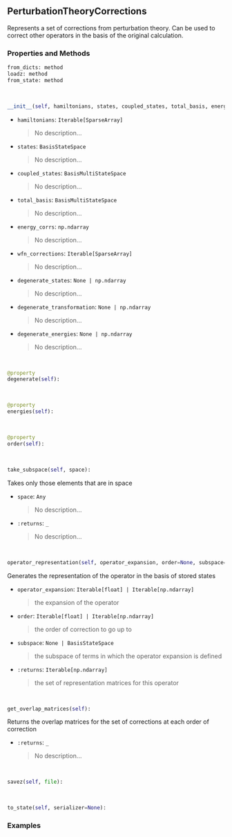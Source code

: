 ## <a id="Psience.VPT2.Solver.PerturbationTheoryCorrections">PerturbationTheoryCorrections</a>
Represents a set of corrections from perturbation theory.
Can be used to correct other operators in the basis of the original calculation.

### Properties and Methods
```python
from_dicts: method
loadz: method
from_state: method
```
<a id="Psience.VPT2.Solver.PerturbationTheoryCorrections.__init__" class="docs-object-method">&nbsp;</a>
```python
__init__(self, hamiltonians, states, coupled_states, total_basis, energy_corrs, wfn_corrections, all_energy_corrections=None, degenerate_states=None, degenerate_transformation=None, degenerate_energies=None, logger=None, verbose=False): 
```

- `hamiltonians`: `Iterable[SparseArray]`
    >No description...
- `states`: `BasisStateSpace`
    >No description...
- `coupled_states`: `BasisMultiStateSpace`
    >No description...
- `total_basis`: `BasisMultiStateSpace`
    >No description...
- `energy_corrs`: `np.ndarray`
    >No description...
- `wfn_corrections`: `Iterable[SparseArray]`
    >No description...
- `degenerate_states`: `None | np.ndarray`
    >No description...
- `degenerate_transformation`: `None | np.ndarray`
    >No description...
- `degenerate_energies`: `None | np.ndarray`
    >No description...

<a id="Psience.VPT2.Solver.PerturbationTheoryCorrections.degenerate" class="docs-object-method">&nbsp;</a>
```python
@property
degenerate(self): 
```

<a id="Psience.VPT2.Solver.PerturbationTheoryCorrections.energies" class="docs-object-method">&nbsp;</a>
```python
@property
energies(self): 
```

<a id="Psience.VPT2.Solver.PerturbationTheoryCorrections.order" class="docs-object-method">&nbsp;</a>
```python
@property
order(self): 
```

<a id="Psience.VPT2.Solver.PerturbationTheoryCorrections.take_subspace" class="docs-object-method">&nbsp;</a>
```python
take_subspace(self, space): 
```
Takes only those elements that are in space
- `space`: `Any`
    >No description...
- `:returns`: `_`
    >No description...

<a id="Psience.VPT2.Solver.PerturbationTheoryCorrections.operator_representation" class="docs-object-method">&nbsp;</a>
```python
operator_representation(self, operator_expansion, order=None, subspace=None, contract=True, operator_symbol='A'): 
```
Generates the representation of the operator in the basis of stored states
- `operator_expansion`: `Iterable[float] | Iterable[np.ndarray]`
    >the expansion of the operator
- `order`: `Iterable[float] | Iterable[np.ndarray]`
    >the order of correction to go up to
- `subspace`: `None | BasisStateSpace`
    >the subspace of terms in which the operator expansion is defined
- `:returns`: `Iterable[np.ndarray]`
    >the set of representation matrices for this operator

<a id="Psience.VPT2.Solver.PerturbationTheoryCorrections.get_overlap_matrices" class="docs-object-method">&nbsp;</a>
```python
get_overlap_matrices(self): 
```
Returns the overlap matrices for the set of corrections
        at each order of correction
- `:returns`: `_`
    >No description...

<a id="Psience.VPT2.Solver.PerturbationTheoryCorrections.savez" class="docs-object-method">&nbsp;</a>
```python
savez(self, file): 
```

<a id="Psience.VPT2.Solver.PerturbationTheoryCorrections.to_state" class="docs-object-method">&nbsp;</a>
```python
to_state(self, serializer=None): 
```

### Examples


